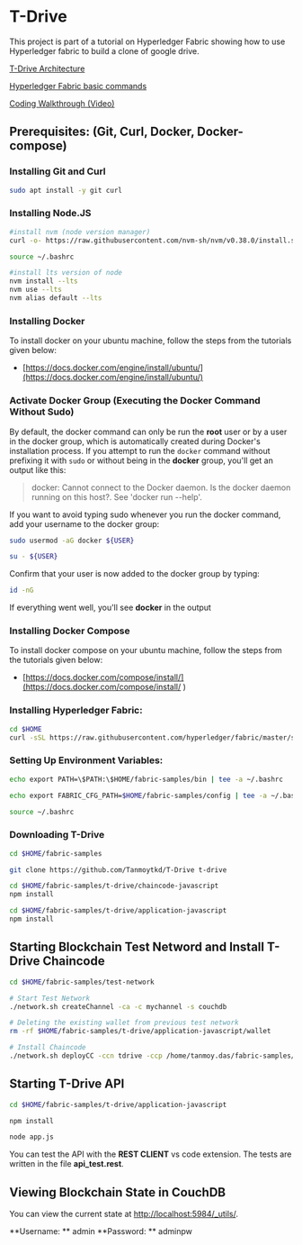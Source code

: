# T-Drive

This project is part of a tutorial on Hyperledger Fabric showing how to use Hyperledger fabric to build a clone of google drive.

[T-Drive Architecture](https://docs.google.com/document/d/1iwQB-mA_mt-EBii82ag-JqQnZ1wzh4Gpo5NNakv_OeA/edit?usp=sharing)

[Hyperledger Fabric basic commands](https://docs.google.com/document/d/1rxkKLTBvLzJWgeDJLeHCdrxd0PaZmecAYGs__HLhVug/edit?usp=sharing)

[Coding Walkthrough (Video)](https://drive.google.com/file/d/1YTPpuau8ykhPuIpt4D0L9B42WzXBTaRj/view?usp=sharing)

## Prerequisites: (Git, Curl, Docker, Docker-compose)

### Installing Git and Curl

```bash
sudo apt install -y git curl
```

### Installing Node.JS

```bash
#install nvm (node version manager)
curl -o- https://raw.githubusercontent.com/nvm-sh/nvm/v0.38.0/install.sh | bash

source ~/.bashrc

#install lts version of node
nvm install --lts
nvm use --lts
nvm alias default --lts
```


### Installing Docker

To install docker on your ubuntu machine, follow the steps from the tutorials given below:
- [https://docs.docker.com/engine/install/ubuntu/](https://docs.docker.com/engine/install/ubuntu/)

### Activate Docker Group (Executing the Docker Command Without Sudo)

By default, the docker command can only be run the **root** user or by a user in the docker group, which is automatically created during Docker's installation process. If you attempt to run the `docker` command without prefixing it with `sudo` or without being in the **docker** group, you'll get an output like this:

> docker: Cannot connect to the Docker daemon. Is the docker daemon running on this host?.
See 'docker run --help'.

If you want to avoid typing sudo whenever you run the docker command, add your username to the docker group:

```bash
sudo usermod -aG docker ${USER}

su - ${USER}
```

Confirm that your user is now added to the docker group by typing:

```bash
id -nG
```
If everything went well, you'll see **docker** in the output

### Installing Docker Compose

To install docker compose on your ubuntu machine, follow the steps from the tutorials given below:
- [https://docs.docker.com/compose/install/](https://docs.docker.com/compose/install/
)

### Installing Hyperledger Fabric:

```bash
cd $HOME
curl -sSL https://raw.githubusercontent.com/hyperledger/fabric/master/scripts/bootstrap.sh | bash -s
```

### Setting Up Environment Variables:

```bash
echo export PATH=\$PATH:\$HOME/fabric-samples/bin | tee -a ~/.bashrc

echo export FABRIC_CFG_PATH=$HOME/fabric-samples/config | tee -a ~/.bashrc

source ~/.bashrc
```

### Downloading T-Drive

```bash
cd $HOME/fabric-samples

git clone https://github.com/Tanmoytkd/T-Drive t-drive

cd $HOME/fabric-samples/t-drive/chaincode-javascript
npm install

cd $HOME/fabric-samples/t-drive/application-javascript
npm install
```

## Starting Blockchain Test Netword and Install T-Drive Chaincode

```bash
cd $HOME/fabric-samples/test-network

# Start Test Network
./network.sh createChannel -ca -c mychannel -s couchdb

# Deleting the existing wallet from previous test network
rm -rf $HOME/fabric-samples/t-drive/application-javascript/wallet

# Install Chaincode
./network.sh deployCC -ccn tdrive -ccp /home/tanmoy.das/fabric-samples/t-drive/chaincode-javascript/ -ccl javascript
```

## Starting T-Drive API

```bash
cd $HOME/fabric-samples/t-drive/application-javascript

npm install

node app.js
```

You can test the API with the **REST CLIENT** vs code extension. The tests are written in the file **api_test.rest**.

## Viewing Blockchain State in CouchDB

You can view the current state at [http://localhost:5984/_utils/](http://localhost:5984/_utils/).

**Username: ** admin
**Password: ** adminpw
